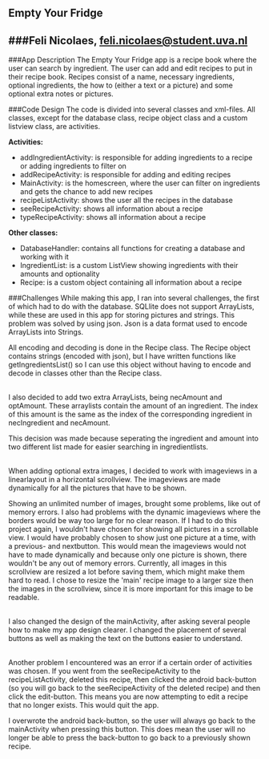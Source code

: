 ## Empty Your Fridge
###Feli Nicolaes, feli.nicolaes@student.uva.nl
---------------------

###App Description
The Empty Your Fridge app is a recipe book where the user can search by ingredient. The user can add and edit recipes to put in their recipe book. Recipes consist of a name, necessary ingredients, optional ingredients, the how to (either a text or a picture) and some optional extra notes or pictures.


###Code Design
The code is divided into several classes and xml-files. All classes, except for the database class, recipe object class and a custom listview class, are activities.
	
<b>Activities:</b>
>
- addIngredientActivity: is responsible for adding ingredients to a recipe or adding ingredients to filter on
- addRecipeActivity: is responsible for adding and editing recipes
- MainActivity: is the homescreen, where the user can filter on ingredients and gets the chance to add new recipes
- recipeListActivity: shows the user all the recipes in the database
- seeRecipeActivity: shows all information about a recipe
- typeRecipeActivity: shows all information about a recipe

<b>Other classes:</b>
>
- DatabaseHandler: contains all functions for creating a database and working with it
- IngredientList: is a custom ListView showing ingredients with their amounts and optionality
- Recipe: is a custom object containing all information about a recipe

###Challenges
While making this app, I ran into several challenges, the first of which had to do with the database. SQLlite does not support ArrayLists, while these are used in this app for storing pictures and strings. This problem was solved by using json. Json is a data format used to encode ArrayLists into Strings.

All encoding and decoding is done in the Recipe class. The Recipe object contains strings (encoded with json), but I have written functions like getIngredientsList() so I can use this object without having to encode and decode in classes other than the Recipe class. 
<br />  <br />

I also decided to add two extra ArrayLists, being necAmount and optAmount. These arraylists contain the amount of an ingredient. The index of this amount is the same as the index of the corresponding ingredient in necIngredient and necAmount.

This decision was made because seperating the ingredient and amount into two different list made for easier searching in ingredientlists.
<br />  <br />

When adding optional extra images, I decided to work with imageviews in a linearlayout in a horizontal scrollview. The imageviews are made dynamically for all the pictures that have to be shown. 

Showing an unlimited number of images, brought some problems, like out of memory errors. I also had problems with the dynamic imageviews where the borders would be way too large for no clear reason.
If I had to do this project again, I wouldn't have chosen for showing all pictures in a scrollable view. I would have probably chosen to show just one picture at a time, with a previous- and nextbutton. This would mean the imageviews would not have to made dynamically and because only one picture is shown, there wouldn't be any out of memory errors. Currently, all images in this scrollview are resized a lot before saving them, which might make them hard to read. I chose to resize the 'main' recipe image to a larger size then the images in the scrollview, since it is more important for this image to be readable.
<br />  <br />

I also changed the design of the mainActivity, after asking several people how to make my app design clearer. I changed the placement of several buttons as well as making the text on the buttons easier to understand.
<br/> <br/>

Another problem I encountered was an error if a certain order of activities was chosen. If you went from the seeRecipeActivity to the recipeListActivity, deleted this recipe, then clicked the android back-button (so you will go back to the seeRecipeActivity of the deleted recipe) and then click the edit-button. This means you are now attempting to edit a recipe that no longer exists. This would quit the app.

I overwrote the android back-button, so the user will always go back to the mainActivity when pressing this button. This does mean the user will no longer be able to press the back-button to go back to a previously shown recipe.

